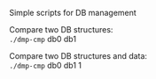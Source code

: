Simple scripts for DB management

Compare two DB structures: \
`./dmp-cmp` db0 db1

Compare two DB structures and data: \
`./dmp-cmp` db0 db1 1
